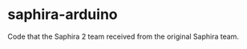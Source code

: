 saphira-arduino
===============

Code that the Saphira 2 team received from the
original Saphira team.
